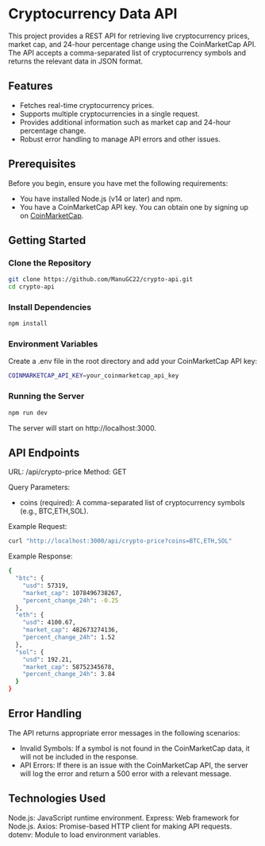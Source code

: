 # Cryptocurrency Data API

This project provides a REST API for retrieving live cryptocurrency prices, market cap, and 24-hour percentage change using the CoinMarketCap API. The API accepts a comma-separated list of cryptocurrency symbols and returns the relevant data in JSON format.

## Features

- Fetches real-time cryptocurrency prices.
- Supports multiple cryptocurrencies in a single request.
- Provides additional information such as market cap and 24-hour percentage change.
- Robust error handling to manage API errors and other issues.

## Prerequisites

Before you begin, ensure you have met the following requirements:

- You have installed Node.js (v14 or later) and npm.
- You have a CoinMarketCap API key. You can obtain one by signing up on [CoinMarketCap](https://coinmarketcap.com/api/).

## Getting Started

### Clone the Repository

```bash
git clone https://github.com/ManuGC22/crypto-api.git
cd crypto-api
```

### Install Dependencies

```bash
npm install
```

### Environment Variables

Create a .env file in the root directory and add your CoinMarketCap API key:

```bash
COINMARKETCAP_API_KEY=your_coinmarketcap_api_key
```

### Running the Server

```bash
npm run dev
```

The server will start on http://localhost:3000.

## API Endpoints

URL: /api/crypto-price
Method: GET

Query Parameters:

- coins (required): A comma-separated list of cryptocurrency symbols (e.g., BTC,ETH,SOL).

Example Request:

```bash
curl "http://localhost:3000/api/crypto-price?coins=BTC,ETH,SOL"
```

Example Response:

```bash
{
  "btc": {
    "usd": 57319,
    "market_cap": 1078496738267,
    "percent_change_24h": -0.25
  },
  "eth": {
    "usd": 4100.67,
    "market_cap": 482673274136,
    "percent_change_24h": 1.52
  },
  "sol": {
    "usd": 192.21,
    "market_cap": 58752345678,
    "percent_change_24h": 3.84
  }
}
```

## Error Handling

The API returns appropriate error messages in the following scenarios:

- Invalid Symbols: If a symbol is not found in the CoinMarketCap data, it will not be included in the response.
- API Errors: If there is an issue with the CoinMarketCap API, the server will log the error and return a 500 error with a relevant message.

## Technologies Used

Node.js: JavaScript runtime environment.
Express: Web framework for Node.js.
Axios: Promise-based HTTP client for making API requests.
dotenv: Module to load environment variables.
